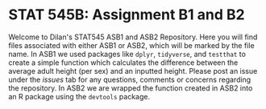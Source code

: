 # STAT 545B: Assignment B1 and B2 
 
Welcome to Dilan's STAT545 ASB1 and ASB2 Repository. Here you will find files associated with either ASB1 or ASB2, which will be marked by the file name. In ASB1 we used packages like `dplyr`, `tidyverse`, and `testthat` to create a simple function which calculates the difference between the average adult height (per sex) and an inputted height. Please post an issue under the *issues* tab for any questions, comments or concerns regarding the repository. 
In ASB2 we are wrapped the function created in ASB2 into an R package using the `devtools` package. 
